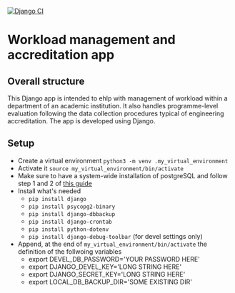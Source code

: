 [![Django CI](https://github.com/albertocorrias/workload_management/actions/workflows/django.yml/badge.svg?branch=devel)](https://github.com/albertocorrias/workload_management/actions/workflows/django.yml)

# Workload management and accreditation app

## Overall structure

This Django app is intended to ehlp with management of workload within a department of an academic institution. It also handles programme-level evaluation following the data collection procedures typical of engineering accreditation. The app is developed using Django.

## Setup

-  Create a virtual environment `python3 -m venv .my_virtual_environment`
-  Activate it `source my_virtual_environment/bin/activate`
-  Make sure to have a system-wide installation of postgreSQL and follow step 1 and 2 of [this guide](https://www.digitalocean.com/community/tutorials/how-to-set-up-django-with-postgres-nginx-and-gunicorn-on-ubuntu)
-  Install what's needed
    * `pip install django`
    * `pip install psycopg2-binary`
    * `pip install django-dbbackup`
    * `pip install django-crontab`
    * `pip install python-dotenv`
    * `pip install django-debug-toolbar` (for devel settings only)
- Append, at the end of `my_virtual_environment/bin/activate` the definition of the follwoing variables
    * export DEVEL_DB_PASSWORD='YOUR PASSWORD HERE'
    * export DJANGO_DEVEL_KEY='LONG STRING HERE'
    * export DJANGO_SECRET_KEY='LONG STRING HERE'
    * export LOCAL_DB_BACKUP_DIR='SOME EXISTING DIR'

  

